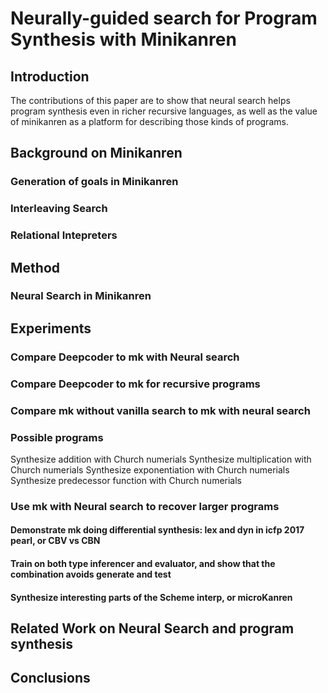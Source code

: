 # Neurally-guided search for Program Synthesis with Minikanren

## Introduction

The contributions of this paper are to show that neural search
helps program synthesis even in richer recursive languages, as
well as the value of minikanren as a platform for describing
those kinds of programs.

## Background on Minikanren

### Generation of goals in Minikanren
### Interleaving Search
### Relational Intepreters

## Method

### Neural Search in Minikanren

## Experiments

### Compare Deepcoder to mk with Neural search
### Compare Deepcoder to mk for recursive programs
### Compare mk without vanilla search to mk with neural search

### Possible programs
Synthesize addition with Church numerials
Synthesize multiplication with Church numerials
Synthesize exponentiation with Church numerials
Synthesize predecessor function with Church numerials

### Use mk with Neural search to recover larger programs
#### Demonstrate mk doing differential synthesis: lex and dyn in icfp 2017 pearl, or CBV vs CBN
#### Train on both type inferencer and evaluator, and show that the combination avoids generate and test
#### Synthesize interesting parts of the Scheme interp, or microKanren

## Related Work on Neural Search and program synthesis

## Conclusions
